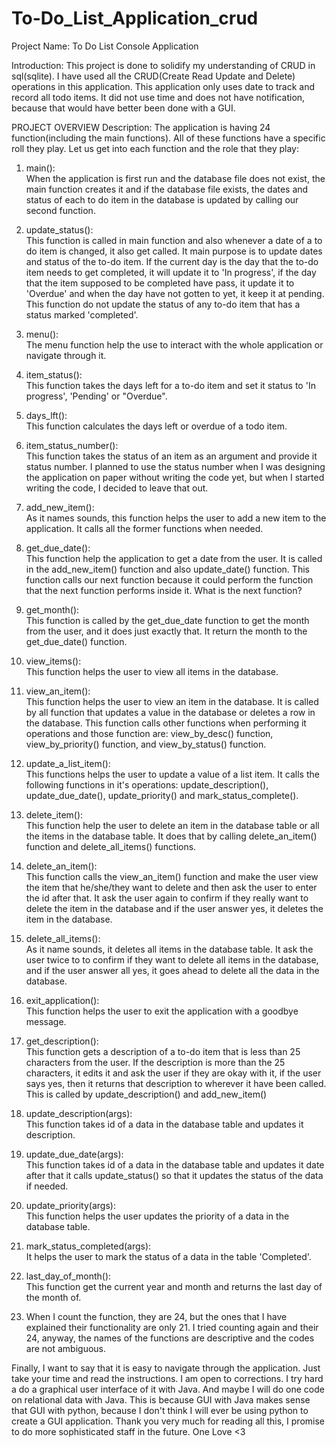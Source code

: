 # To-Do_List_Application_crud

Project Name: To Do List Console Application

Introduction: This project is done to solidify my understanding of CRUD in sql(sqlite).
I have used all the CRUD(Create Read Update and Delete) operations in this application.
This application only uses date to track and record all todo items. It did not use time
and does not have notification, because that would have better been done with a GUI.

PROJECT OVERVIEW
Description: The application is having 24 function(including the main functions). All of
these functions have a specific roll they play. Let us get into each function and the 
role that they play:


1. main():  
When the application is first run and the database file does not exist, the main function
creates it and if the database file exists, the dates and status of each to do item in
the database is updated by calling our second function.


2. update_status():   
This function is called in main function and also whenever a date of a to do item is
changed, it also get called. It main purpose is to update dates and status of the to-do
item. If the current day is the day that the to-do item needs to get completed, it will
update it to 'In progress', if the day that the item supposed to be completed have pass,
it update it to 'Overdue' and when the day have not gotten to yet, it keep it at pending.
This function do not update the status of any to-do item that has a status marked 
'completed'.


3. menu():  
The menu function help the use to interact with the whole application or navigate through
it. 


4. item_status():   
This function takes the days left for a to-do item and set it status to 'In progress',
'Pending' or "Overdue".


5. days_lft():   
This function calculates the days left or overdue of a todo item.


6. item_status_number():   
This function takes the status of an item as an argument and provide it status number. I
planned to use the status number when I was designing the application on paper without
writing the code yet, but when I started writing the code, I decided to leave that out.


7. add_new_item():   
As it names sounds, this function helps the user to add a new item to the application. It
calls all the former functions when needed.


8. get_due_date():   
This function help the application to get a date from the user. It is called in the 
add_new_item() function and also update_date() function. This function calls our next 
function because it could perform the function that the next function performs inside it.
What is the next function?


9. get_month():   
This function is called by the get_due_date function to get the month from the user, and
it does just exactly that. It return the month to the get_due_date() function.


10. view_items():   
This function helps the user to view all items in the database.


11. view_an_item():   
This function helps the user to view an item in the database. It is called by all function
that updates a value in the database or deletes a row in the database. This function
calls other functions when performing it operations and those function are: 
view_by_desc() function, view_by_priority() function, and view_by_status() function.


12. update_a_list_item():   
This functions helps the user to update a value of a list item. It calls the following
functions in it's operations: update_description(), update_due_date(), 
update_priority() and mark_status_complete().


13. delete_item():   
This function help the user to delete an item in the database table or all the items in
the database table. It does that by calling delete_an_item() function and 
delete_all_items() functions.


14. delete_an_item():  
This function calls the view_an_item() function and make the user view the item that
he/she/they want to delete and then ask the user to enter the id after that. It ask the
user again to confirm if they really want to delete the item in the database and if the
user answer yes, it deletes the item in the database.


15. delete_all_items():   
As it name sounds, it deletes all items in the database table. It ask the user twice to
to confirm if they want to delete all items in the database, and if the user answer all
yes, it goes ahead to delete all the data in the database.


16. exit_application():   
This function helps the user to exit the application with a goodbye message.


17. get_description():  
This function gets a description of a to-do item that is less than 25 characters from the
user. If the description is more than the 25 characters, it edits it and ask the user if
they are okay with it, if the user says yes, then it returns that description to wherever
it have been called. This is called by update_description() and add_new_item()


18. update_description(args):   
This function takes id of a data in the database table and updates it description.


19. update_due_date(args):   
This function takes id of a data in the database table and updates it date after that
it calls update_status() so that it updates the status of the data if needed.


20. update_priority(args):   
This function helps the user updates the priority of a data in the database table.


21. mark_status_completed(args):  
It helps the user to mark the status of a data in the table 'Completed'.


22. last_day_of_month():  
This function get the current year and month and returns the last day of the month of.


22. When I count the function, they are 24, but the ones that I have explained their
functionality are only 21. I tried counting again and their 24, anyway, the names of the
functions are descriptive and the codes are not ambiguous.


Finally, I want to say that it is easy to navigate through the application. Just take
your time and read the instructions. I am open to corrections. I try hard a do a graphical
user interface of it with Java. And maybe I will do one code on relational data with
Java. This is because GUI with Java makes sense that GUI with python, because I don't 
think I will ever be using python to create a GUI application. Thank you very much for
reading all this, I promise to do more sophisticated staff in the future. One Love <3